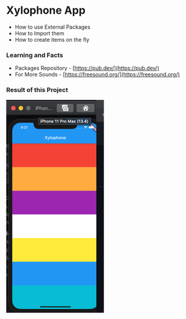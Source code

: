 # Xylophone App

- How to use External Packages
- How to Import them
- How to create items on the fly

### Learning and Facts

- Packages Repository - [https://pub.dev/](https://pub.dev/)
- For More Sounds - [https://freesound.org/](https://freesound.org/)

### Result of this Project

![Xylo](Xylo.png)